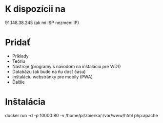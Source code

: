 # K dispozícii na
91.148.38.245 (ak mi ISP nezmení IP)

# Pridať
- Príklady
- Teóriu
- Nástroje (programy s návodom na inštaláciu pre WD1)
- Databázu (ak bude na ňu dosť času)
- Inštaláciu webstránky pre mobily (PWA)
- Ďalšie

# Inštalácia
 docker run -d -p 10000:80 -v /home/pi/zbierka/:/var/www/html php:apache
